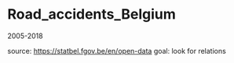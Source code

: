 # Road_accidents_Belgium
 2005-2018

source: https://statbel.fgov.be/en/open-data
goal: look for relations
